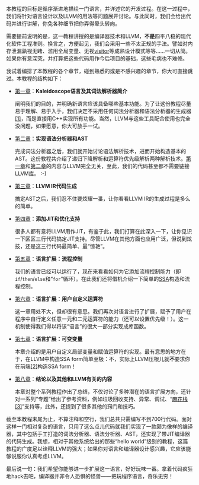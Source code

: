 本教程的目标是循序渐进地描绘一门语言，并详述它的开发过程。在这一过程中，我们将针对语言设计以及LLVM的用法等问题展开讨论。与此同时，我们会给出代码并进行讲解，你免各种细节把你弄得晕头转向。

需要提前说明的是，这一教程讲授的是编译器技术和LLVM，**不是**四平八稳的现代化软件工程准则。换言之，方便起见，我们会采用一些不太正规的手法。譬如对内存泄漏孰视无睹、滥用全局变量、无视[visitor](http://en.wikipedia.org/wiki/Visitor_pattern)等成熟设计模式等等……一切从简。如果你有意深究，并打算把这些代码用作今后项目的基础，这些毛病也不难修。

我试着编排了本教程的各个章节，碰到熟悉的或是不感兴趣的章节，你大可直接跳过。本教程的结构如下：

* [第一章](https://llvm-tutorial-cn.readthedocs.io/en/latest/chapter-1.html#)：**Kaleidoscope语言及其词法解析器简介**

  阐明我们的目的，并明确新语言应该具备哪些基本功能。为了让这份教程尽量易于理解、易于入手，我们决定不采用任何词法分析器和语法分析器的生成器[\[1\]](https://llvm-tutorial-cn.readthedocs.io/en/latest/chapter-1.html#id17)，而是直接用C++实现所有功能。当然，LLVM与这些工具配合使用也完全没问题，如果愿意，你大可放手一试。

* [第二章](https://llvm-tutorial-cn.readthedocs.io/en/latest/chapter-2.html)：**实现语法分析器和AST**

  完成词法分析器之后，我们就开始讨论语法解析技术，进而开始构造基本的AST。这份教程共介绍了递归下降解析和运算符优先级解析两种解析技术。[第一章](https://llvm-tutorial-cn.readthedocs.io/en/latest/chapter-1.html#)和[第二章](https://llvm-tutorial-cn.readthedocs.io/en/latest/chapter-2.html)的内容与LLVM完全无关，至此，我们的代码甚至都不需要链接LLVM库。 :-\)

* [第三章](https://llvm-tutorial-cn.readthedocs.io/en/latest/chapter-3.html)：**LLVM IR代码生成**

  搞定AST之后，我们忍不住要炫耀一番，让你看看LLVM IR的生成过程是多么的简单。

* [第四章](https://llvm-tutorial-cn.readthedocs.io/en/latest/chapter-4.html)：**添加JIT和优化支持**

  很多人都有意将LLVM用作JIT，有鉴于此，我们打算在此深入一下，让你见识一下区区三行代码搞定JIT支持。尽管LLVM在其他方面也应用广泛，但说到炫技，还是这三行代码最简单、最“惊艳”。

* [第五章](https://llvm-tutorial-cn.readthedocs.io/en/latest/chapter-5.html)：**语言扩展：流程控制**

  我们的语言已经可以运行了，现在来看看如何为它添加流程控制能力（即`if`/`then`/`else`和“`for`”循环）。在此我们还将借机介绍一下简单的[SSA](http://en.wikipedia.org/wiki/Static_single_assignment_form)构造和流程控制。

* [第六章](https://llvm-tutorial-cn.readthedocs.io/en/latest/chapter-6.html)：**语言扩展：用户自定义运算符**

  这一章用处不大，但却很有意思。我们再次对语言进行了扩展，赋予了用户在程序中自行定义任意一元和二元运算符的能力（还可以设置优先级！）。这一机制使得我们得以将该“语言”的很大一部分实现成库函数。

* [第七章](https://llvm-tutorial-cn.readthedocs.io/en/latest/chapter-7.html)：**语言扩展：可变变量**

  本章介绍的是用户自定义局部变量和赋值运算符的实现。最有意思的地方在于，在LLVM中构造SSA form简单至极：不，实际上LLVM压根儿就**不**要求你在前端[\[2\]](https://llvm-tutorial-cn.readthedocs.io/en/latest/chapter-1.html#id18)构造SSA form！

* [第八章](https://llvm-tutorial-cn.readthedocs.io/en/latest/chapter-8.html)：**结论以及其他和LLVM有关的内容**

  本章对整个系列教程作出了总结，不仅讨论了多种潜在的语言扩展方向，还针对一系列“专题”给出了参考资料，例如垃圾回收支持、异常、调试、“[麻花栈](http://en.wikipedia.org/wiki/Spaghetti_stack)[\[3\]](https://llvm-tutorial-cn.readthedocs.io/en/latest/chapter-1.html#id19)”支持等，此外，还提到了很多其他的窍门和技巧。

截至本教程末尾为止，不算注释和空行，我们总共只需编写不到700行代码。面对这样一门相对复杂的语言，只用了这么点儿代码就我们实现了一款颇为像样的编译器，其中包括手工打造的词法分析器、语法分析器、AST，还实现了带JIT编译器的代码生成。我想，相对于其他系统给出的那些“hello world”级别的教程，这篇教程的广度足以诠释LLVM的强大；如果你对语言和编译器设计感兴趣，它应该能够说服你认真考虑LLVM。

最后说一句：我们希望你能够进一步扩展这一语言，好好玩味一番。拿着代码疯狂地hack去吧，编译器并非令人恐惧的怪兽——把玩程序语言，奇乐无穷！


